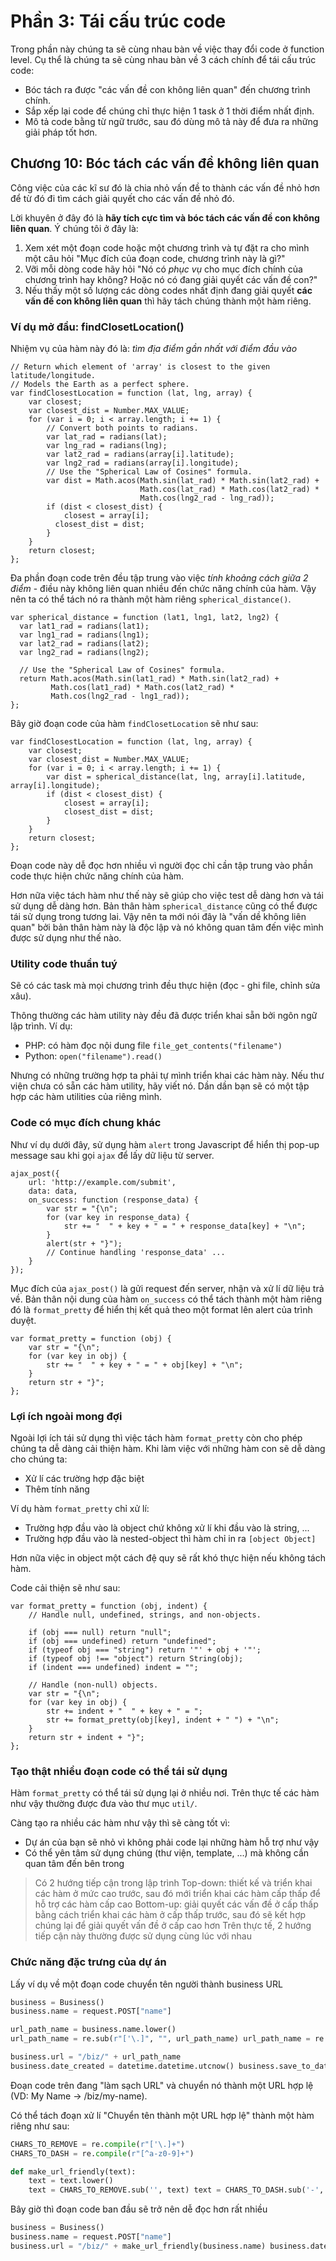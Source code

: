 # Phần 3: Tái cấu trúc code

Trong phần này chúng ta sẽ cùng nhau bàn về việc thay đổi code ở function level.
Cụ thể là chúng ta sẽ cùng nhau bàn về 3 cách chính để tái cấu trúc code:
- Bóc tách ra được "các vấn đề con không liên quan" đến chương trình chính.
- Sắp xếp lại code để chúng chỉ thực hiện 1 task ở 1 thời điểm nhất định.
- Mô tả code bằng từ ngữ trước, sau đó dùng mô tả này để đưa ra những giải pháp tốt hơn.

## Chương 10: Bóc tách các vấn đề không liên quan

Công việc của các kĩ sư đó là chia nhỏ vấn đề to thành các vấn đề nhỏ hơn để từ đó đi tìm cách giải quyết cho các vấn đề nhỏ đó.

Lời khuyên ở đây đó là **hãy tích cực tìm và bóc tách các vấn đề con không liên quan**. Ý chúng tôi ở đây là:
1. Xem xét một đoạn code hoặc một chương trình và tự đặt ra cho mình một câu hỏi "Mục đích của đoạn code, chương trình này là gì?"
2. Vỡi mỗi dòng code hãy hỏi "Nó có *phục vụ* cho mục đích chính của chương trình hay không? Hoặc nó có đang giải quyết các vấn đề con?"
3. Nếu thấy một số lượng các dòng codes nhất định đang giải quyết **các vấn đề con không liên quan** thì hãy tách chúng thành một hàm riêng.

### Ví dụ mở đầu: findClosetLocation()

Nhiệm vụ của hàm này đó là: *tìm địa điểm gần nhất với điểm đầu vào*


```JS
// Return which element of 'array' is closest to the given latitude/longitude.
// Models the Earth as a perfect sphere.
var findClosestLocation = function (lat, lng, array) {
    var closest;
    var closest_dist = Number.MAX_VALUE;
    for (var i = 0; i < array.length; i += 1) {
        // Convert both points to radians.
        var lat_rad = radians(lat);
        var lng_rad = radians(lng);
        var lat2_rad = radians(array[i].latitude);
        var lng2_rad = radians(array[i].longitude);
        // Use the "Spherical Law of Cosines" formula.
        var dist = Math.acos(Math.sin(lat_rad) * Math.sin(lat2_rad) +
                             Math.cos(lat_rad) * Math.cos(lat2_rad) *
                             Math.cos(lng2_rad - lng_rad));
        if (dist < closest_dist) {
            closest = array[i];
          closest_dist = dist;
        }
    }
    return closest;
};
```

Đa phần đoạn code trên đều tập trung vào việc *tính khoảng cách giữa 2 điểm* - điều này không liên quan nhiều đến chức năng chính của hàm. Vậy nên ta có thể tách nó ra thành một hàm riêng `spherical_distance()`.

```JS
var spherical_distance = function (lat1, lng1, lat2, lng2) {
  var lat1_rad = radians(lat1);
  var lng1_rad = radians(lng1);
  var lat2_rad = radians(lat2);
  var lng2_rad = radians(lng2);
  
  // Use the "Spherical Law of Cosines" formula.
  return Math.acos(Math.sin(lat1_rad) * Math.sin(lat2_rad) +
         Math.cos(lat1_rad) * Math.cos(lat2_rad) *
         Math.cos(lng2_rad - lng1_rad));
};
```

Bây giờ đoạn code của hàm `findClosetLocation` sẽ như sau:

```JS
var findClosestLocation = function (lat, lng, array) {
    var closest;
    var closest_dist = Number.MAX_VALUE;
    for (var i = 0; i < array.length; i += 1) {
        var dist = spherical_distance(lat, lng, array[i].latitude, array[i].longitude);
        if (dist < closest_dist) {
            closest = array[i];
            closest_dist = dist;
        }
    }
    return closest;
};
```

Đoạn code này dễ đọc hơn nhiều vì người đọc chỉ cần tập trung vào phần code thực hiện chức năng chính của hàm.

Hơn nữa việc tách hàm như thế này sẽ giúp cho việc test dễ dàng hơn và tái sử dụng dễ dàng hơn. Bản thân hàm `spherical_distance` cũng có thể được tái sử dụng trong tương lai. Vậy nên ta mới nói đây là "vấn dề không liên quan" bởi bản thân hàm này là độc lập và nó không quan tâm đến việc mình được sử dụng như thế nào.

### Utility code thuần tuý

Sẽ có các task mà mọi chương trình đều thực hiện (đọc - ghi file, chỉnh sửa xâu).

Thông thường các hàm utility này đều đã được triển khai sẵn bởi ngôn ngữ lập trình. Ví dụ:
- PHP: có hàm đọc nội dung file `file_get_contents("filename")`
- Python: `open("filename").read()`

Nhưng có những trường hợp ta phải tự mình triển khai các hàm này. Nếu thư viện chưa có sẵn các hàm utility, hãy viết nó. Dần dần bạn sẽ có một tập hợp các hàm utilities của riêng mình.

### Code có mục đích chung khác

Như ví dụ dưới đây, sử dụng hàm `alert` trong Javascript để hiển thị pop-up message sau khi gọi `ajax` để lấy dữ liệu từ server.

```JS
ajax_post({
    url: 'http://example.com/submit',
    data: data,
    on_success: function (response_data) {
        var str = "{\n";
        for (var key in response_data) {
            str += "  " + key + " = " + response_data[key] + "\n";
        }
        alert(str + "}");
        // Continue handling 'response_data' ...
    }
});
```

Mục đích của `ajax_post()` là gửi request đến server, nhận và xử lí dữ liệu trả về. Bản thân nội dung của hàm `on_success` có thể tách thành một hàm riêng đó là `format_pretty` để hiển thị kết quả theo một format lên alert của trình duyệt.

```JS
var format_pretty = function (obj) {
    var str = "{\n";
    for (var key in obj) {
        str += "  " + key + " = " + obj[key] + "\n";
    }
    return str + "}";
};
```

### Lợi ích ngoài mong đợi

Ngoài lợi ích tái sử dụng thì việc tách hàm `format_pretty` còn cho phép chúng ta dễ dàng cải thiện hàm. Khi làm việc với những hàm con sẽ dễ dàng cho chúng ta:
- Xử lí các trường hợp đặc biệt
- Thêm tính năng

Ví dụ hàm `format_pretty` chỉ xử lí:
- Trường hợp đầu vào là object chứ không xử lí khi đầu vào là string, ...
- Trường hợp đầu vào là nested-object thì hàm chỉ in ra `[object Object]`

Hơn nữa việc in object một cách đệ quy sẽ rất khó thực hiện nếu không tách hàm.

Code cải thiện sẽ như sau:

```JS
var format_pretty = function (obj, indent) {
    // Handle null, undefined, strings, and non-objects.

    if (obj === null) return "null";
    if (obj === undefined) return "undefined";
    if (typeof obj === "string") return '"' + obj + '"';
    if (typeof obj !== "object") return String(obj);
    if (indent === undefined) indent = "";

    // Handle (non-null) objects.
    var str = "{\n";
    for (var key in obj) {
        str += indent + "  " + key + " = ";
        str += format_pretty(obj[key], indent + " ") + "\n";
    }
    return str + indent + "}";
};
```

### Tạo thật nhiều đoạn code có thể tái sử dụng

Hàm `format_pretty` có thể tái sử dụng lại ở nhiều nơi. Trên thực tế các hàm như vậy thường được đưa vào thư mục `util/`.

Càng tạo ra nhiều các hàm như vậy thì sẽ càng tốt vì:
- Dự án của bạn sẽ nhỏ vì không phải code lại những hàm hỗ trợ như vậy
- Có thể yên tâm sử dụng chúng (thư viện, template, ...) mà không cần quan tâm đến bên trong

> Có 2 hướng tiếp cận trong lập trình
> Top-down: thiết kế và triển khai các hàm ở mức cao trước, sau đó mới triển khai các hàm cấp thấp để hỗ trợ các hàm cấp cao
> Bottom-up: giải quyết các vấn đề ở cấp thấp bằng cách triển khai các hàm ở cấp thấp trước, sau đó sẽ kết hợp chúng lại để giải quyết vấn đề ở cấp cao hơn
> Trên thực tế, 2 hướng tiếp cận này thường được sử dụng cùng lúc với nhau

### Chức năng đặc trưng của dự án

Lấy ví dụ về một đoạn code chuyển tên người thành business URL

```Python
business = Business()
business.name = request.POST["name"]

url_path_name = business.name.lower()
url_path_name = re.sub(r"['\.]", "", url_path_name) url_path_name = re.sub(r"[^a-z0-9]+", "-", url_path_name) url_path_name = url_path_name.strip("-")

business.url = "/biz/" + url_path_name
business.date_created = datetime.datetime.utcnow() business.save_to_database()
```

Đoạn code trên đang "làm sạch URL" và chuyển nó thành một URL hợp lệ (VD: My Name -> /biz/my-name).

Có thể tách đoạn xử lí "Chuyển tên thành một URL hợp lệ" thành một hàm riêng như sau:

```Python
CHARS_TO_REMOVE = re.compile(r"['\.]+")
CHARS_TO_DASH = re.compile(r"[^a-z0-9]+")

def make_url_friendly(text):
    text = text.lower()
    text = CHARS_TO_REMOVE.sub('', text) text = CHARS_TO_DASH.sub('-', text) return text.strip("-")
```

Bây giờ thì đoạn code ban đầu sẽ trở nên dễ đọc hơn rất nhiều

```Python
business = Business()
business.name = request.POST["name"]
business.url = "/biz/" + make_url_friendly(business.name) business.date_created = datetime.datetime.utcnow() business.save_to_database()
```

